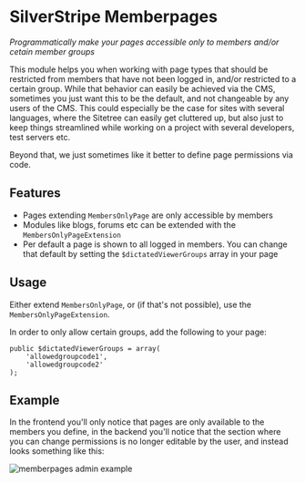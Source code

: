 # SilverStripe Memberpages

_Programmatically make your pages accessible only to members and/or cetain member groups_


This module helps you when working with page types that should be
restricted from members that have not been logged in, and/or restricted
to a certain group.
While that behavior can easily be achieved via the CMS, sometimes
you just want this to be the default, and not changeable by any users
of the CMS.
This could especially be the case for sites with several languages, where
the Sitetree can easily get cluttered up, but also just to keep things streamlined
while working on a project with several developers, test servers etc.

Beyond that, we just sometimes like it better to define page permissions via code.

## Features

* Pages extending `MembersOnlyPage` are only accessible by members
* Modules like blogs, forums etc can be extended with the `MembersOnlyPageExtension`
* Per default a page is shown to all logged in members. You can change that default by
setting the `$dictatedViewerGroups` array in your page


## Usage

Either extend `MembersOnlyPage`, or (if that's not possible), use the `MembersOnlyPageExtension`.

In order to only allow certain groups, add the following to your page:

	public $dictatedViewerGroups = array(
		'allowedgroupcode1',
		'allowedgroupcode2'
	);




## Example

In the frontend you'll only notice that pages are only available to the members you define,
in the backend you'll notice that the section where you can change permissions is no longer
editable by the user, and instead looks something like this:

![memberpages admin example](https://raw.github.com/titledk/silverstripe-memberpages/master/docs/images/admin.png)



